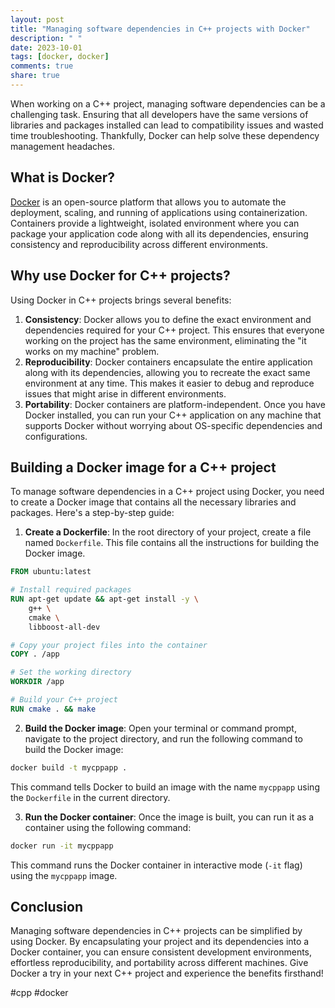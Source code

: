 ```yaml
---
layout: post
title: "Managing software dependencies in C++ projects with Docker"
description: " "
date: 2023-10-01
tags: [docker, docker]
comments: true
share: true
---
```


When working on a C++ project, managing software dependencies can be a challenging task. Ensuring that all developers have the same versions of libraries and packages installed can lead to compatibility issues and wasted time troubleshooting. Thankfully, Docker can help solve these dependency management headaches.

## What is Docker?

[Docker](https://www.docker.com/) is an open-source platform that allows you to automate the deployment, scaling, and running of applications using containerization. Containers provide a lightweight, isolated environment where you can package your application code along with all its dependencies, ensuring consistency and reproducibility across different environments.

## Why use Docker for C++ projects?

Using Docker in C++ projects brings several benefits:

1. **Consistency**: Docker allows you to define the exact environment and dependencies required for your C++ project. This ensures that everyone working on the project has the same environment, eliminating the "it works on my machine" problem.
2. **Reproducibility**: Docker containers encapsulate the entire application along with its dependencies, allowing you to recreate the exact same environment at any time. This makes it easier to debug and reproduce issues that might arise in different environments.
3. **Portability**: Docker containers are platform-independent. Once you have Docker installed, you can run your C++ application on any machine that supports Docker without worrying about OS-specific dependencies and configurations.

## Building a Docker image for a C++ project

To manage software dependencies in a C++ project using Docker, you need to create a Docker image that contains all the necessary libraries and packages. Here's a step-by-step guide:

1. **Create a Dockerfile**: In the root directory of your project, create a file named `Dockerfile`. This file contains all the instructions for building the Docker image.
```dockerfile
FROM ubuntu:latest

# Install required packages
RUN apt-get update && apt-get install -y \
    g++ \
    cmake \
    libboost-all-dev

# Copy your project files into the container
COPY . /app

# Set the working directory
WORKDIR /app

# Build your C++ project
RUN cmake . && make
```

2. **Build the Docker image**: Open your terminal or command prompt, navigate to the project directory, and run the following command to build the Docker image:
```bash
docker build -t mycppapp .
```
This command tells Docker to build an image with the name `mycppapp` using the `Dockerfile` in the current directory.

3. **Run the Docker container**: Once the image is built, you can run it as a container using the following command:
```bash
docker run -it mycppapp
```
This command runs the Docker container in interactive mode (`-it` flag) using the `mycppapp` image.

## Conclusion

Managing software dependencies in C++ projects can be simplified by using Docker. By encapsulating your project and its dependencies into a Docker container, you can ensure consistent development environments, effortless reproducibility, and portability across different machines. Give Docker a try in your next C++ project and experience the benefits firsthand!

#cpp #docker